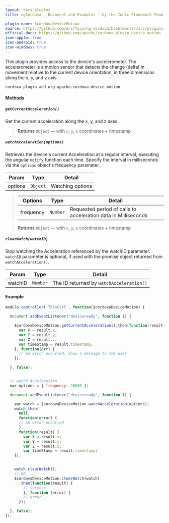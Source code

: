 ```yaml
---
layout: docs-plugins
title: ngCordova - Document and Examples - by the Ionic Framework Team

plugin-name: $cordovaDeviceMotion
source: https://github.com/driftyco/ng-cordova/blob/master/src/plugins/deviceMotion.js
official-docs: https://github.com/apache/cordova-plugin-device-motion
icon-apple: true
icon-android: true
icon-windows: true
---
```


This plugin provides access to the device's accelerometer. The accelerometer is a motion sensor that detects the change (delta) in movement relative to the current device orientation, in three dimensions along the x, y, and z axis.

```
cordova plugin add org.apache.cordova.device-motion
```

#### Methods

##### `getCurrentAcceleration()`
Get the current acceleration along the x, y, and z axes.

> **Returns**  `Object`  —  with `x`, `y`, `z` coordinates + timestamp


##### `watchAcceleration(options)`
Retrieves the device's current Acceleration at a regular interval, executing the angular `notify` function each time. Specify the interval in milliseconds via the `options` object's frequency parameter.

| Param        | Type           | Detail  |
| ------------ |----------------| --------|
| options      | `Object`       | Watching options |

> | Options      | Type        | Detail  |
> | ------------ |-------------| --------|
> | frequency    | `Number`    | Requested period of calls to acceleration data in Milliseconds |

> **Returns**  `Object`  —  with `x`, `y`, `z` coordinates + timestamp


##### `clearWatch(watchID)`
Stop watching the Acceleration referenced by the watchID parameter. `watchID` parameter is optional, if used with the promise object returned from `watchAcceleration()`.

| Param        | Type        | Detail  |
| ------------ |-------------| --------|
| watchID      | `Number`    | The ID returned by `watchAcceleration()` |


#### Example

```javascript
module.controller('ThisCtrl', function($cordovaDeviceMotion) {

  document.addEventListener("deviceready", function () {

    $cordovaDeviceMotion.getCurrentAcceleration().then(function(result) {
      var X = result.x;
      var Y = result.y;
      var Z = result.z;
      var timeStamp = result.timestamp;
    }, function(err) {
      // An error occurred. Show a message to the user
    });

  }, false);


  // watch Acceleration
  var options = { frequency: 20000 };

  document.addEventListener("deviceready", function () {

    var watch = $cordovaDeviceMotion.watchAcceleration(options);
    watch.then(
      null,
      function(error) {
      // An error occurred
      },
      function(result) {
        var X = result.x;
        var Y = result.y;
        var Z = result.z;
        var timeStamp = result.timestamp;
    });


    watch.clearWatch();
    // OR
    $cordovaDeviceMotion.clearWatch(watch)
      .then(function(result) {
        // success
        }, function (error) {
        // error
      });

  }, false);
});
```